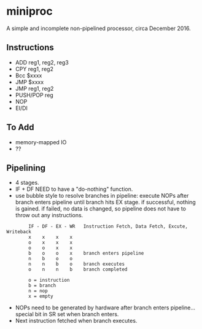 # miniproc

A simple and incomplete non-pipelined processor, circa December 2016.

## Instructions
 - ADD reg1, reg2, reg3
 - CPY reg1, reg2
 - Bcc $xxxx
 - JMP $xxxx
 - JMP reg1, reg2
 - PUSH/POP reg
 - NOP
 - EI/DI

## To Add
 - memory-mapped IO
 - ??

## Pipelining
 - 4 stages.
 - IF + DF NEED to have a "do-nothing" function.
 - use bubble style to resolve branches in pipeline: execute NOPs after branch enters pipeline until branch hits EX stage.  if successful, nothing is gained.  if failed, no data is changed, so pipeline does not have to throw out any instructions.

```
		IF - DF - EX - WR	Instruction Fetch, Data Fetch, Excute, Writeback
		x    x    x    x 
		o    x    x    x
		o    o    x    x
		b    o    o    x	branch enters pipeline
		n    b    o    o
		n    n    b    o	branch executes
		o    n    n    b	branch completed
		
		o = instruction
		b = branch
		n = nop
		x = empty
```

 - NOPs need to be generated by hardware after branch enters pipeline... special bit in SR set when branch enters.
 - Next instruction fetched when branch executes.

